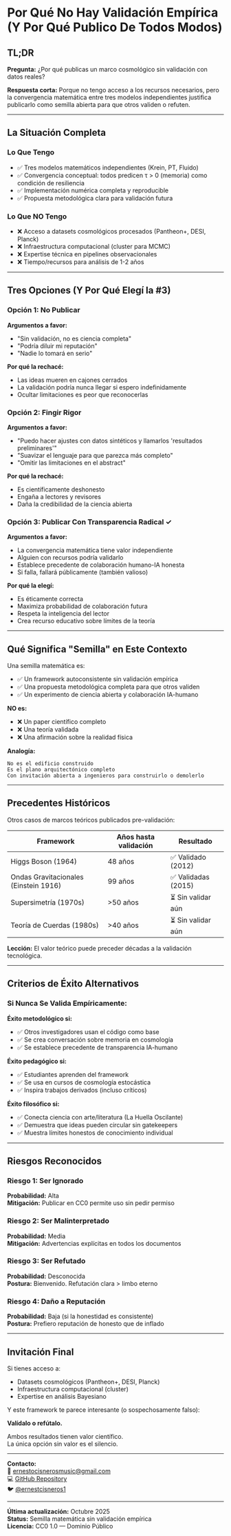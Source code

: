 # Por Qué No Hay Validación Empírica (Y Por Qué Publico De Todos Modos)

## TL;DR

**Pregunta:** ¿Por qué publicas un marco cosmológico sin validación con datos reales?

**Respuesta corta:** Porque no tengo acceso a los recursos necesarios, pero la convergencia matemática entre tres modelos independientes justifica publicarlo como semilla abierta para que otros validen o refuten.

---

## La Situación Completa

### Lo Que Tengo
- ✅ Tres modelos matemáticos independientes (Krein, PT, Fluido)
- ✅ Convergencia conceptual: todos predicen τ > 0 (memoria) como condición de resiliencia
- ✅ Implementación numérica completa y reproducible
- ✅ Propuesta metodológica clara para validación futura

### Lo Que NO Tengo
- ❌ Acceso a datasets cosmológicos procesados (Pantheon+, DESI, Planck)
- ❌ Infraestructura computacional (cluster para MCMC)
- ❌ Expertise técnica en pipelines observacionales
- ❌ Tiempo/recursos para análisis de 1-2 años

---

## Tres Opciones (Y Por Qué Elegí la #3)

### Opción 1: No Publicar
**Argumentos a favor:**
- "Sin validación, no es ciencia completa"
- "Podría diluir mi reputación"
- "Nadie lo tomará en serio"

**Por qué la rechacé:**
- Las ideas mueren en cajones cerrados
- La validación podría nunca llegar si espero indefinidamente
- Ocultar limitaciones es peor que reconocerlas

### Opción 2: Fingir Rigor
**Argumentos a favor:**
- "Puedo hacer ajustes con datos sintéticos y llamarlos 'resultados preliminares'"
- "Suavizar el lenguaje para que parezca más completo"
- "Omitir las limitaciones en el abstract"

**Por qué la rechacé:**
- Es científicamente deshonesto
- Engaña a lectores y revisores
- Daña la credibilidad de la ciencia abierta

### Opción 3: Publicar Con Transparencia Radical ✓
**Argumentos a favor:**
- La convergencia matemática tiene valor independiente
- Alguien con recursos podría validarlo
- Establece precedente de colaboración humano-IA honesta
- Si falla, fallará públicamente (también valioso)

**Por qué la elegí:**
- Es éticamente correcta
- Maximiza probabilidad de colaboración futura
- Respeta la inteligencia del lector
- Crea recurso educativo sobre límites de la teoría

---

## Qué Significa "Semilla" en Este Contexto

Una semilla matemática es:
- ✅ Un framework autoconsistente sin validación empírica
- ✅ Una propuesta metodológica completa para que otros validen
- ✅ Un experimento de ciencia abierta y colaboración IA-humano

**NO es:**
- ❌ Un paper científico completo
- ❌ Una teoría validada
- ❌ Una afirmación sobre la realidad física

**Analogía:**
```
No es el edificio construido
Es el plano arquitectónico completo
Con invitación abierta a ingenieros para construirlo o demolerlo
```

---

## Precedentes Históricos

Otros casos de marcos teóricos publicados pre-validación:

| Framework | Años hasta validación | Resultado |
|-----------|----------------------|-----------|
| Higgs Boson (1964) | 48 años | ✅ Validado (2012) |
| Ondas Gravitacionales (Einstein 1916) | 99 años | ✅ Validadas (2015) |
| Supersimetría (1970s) | >50 años | ⏳ Sin validar aún |
| Teoría de Cuerdas (1980s) | >40 años | ⏳ Sin validar aún |

**Lección:** El valor teórico puede preceder décadas a la validación tecnológica.

---

## Criterios de Éxito Alternativos

### Si Nunca Se Valida Empíricamente:

**Éxito metodológico si:**
- ✅ Otros investigadores usan el código como base
- ✅ Se crea conversación sobre memoria en cosmología
- ✅ Se establece precedente de transparencia IA-humano

**Éxito pedagógico si:**
- ✅ Estudiantes aprenden del framework
- ✅ Se usa en cursos de cosmología estocástica
- ✅ Inspira trabajos derivados (incluso críticos)

**Éxito filosófico si:**
- ✅ Conecta ciencia con arte/literatura (La Huella Oscilante)
- ✅ Demuestra que ideas pueden circular sin gatekeepers
- ✅ Muestra límites honestos de conocimiento individual

---

## Riesgos Reconocidos

### Riesgo 1: Ser Ignorado
**Probabilidad:** Alta  
**Mitigación:** Publicar en CC0 permite uso sin pedir permiso

### Riesgo 2: Ser Malinterpretado
**Probabilidad:** Media  
**Mitigación:** Advertencias explícitas en todos los documentos

### Riesgo 3: Ser Refutado
**Probabilidad:** Desconocida  
**Postura:** Bienvenido. Refutación clara > limbo eterno

### Riesgo 4: Daño a Reputación
**Probabilidad:** Baja (si la honestidad es consistente)  
**Postura:** Prefiero reputación de honesto que de inflado

---

## Invitación Final

Si tienes acceso a:
- Datasets cosmológicos (Pantheon+, DESI, Planck)
- Infraestructura computacional (cluster)
- Expertise en análisis Bayesiano

Y este framework te parece interesante (o sospechosamente falso):

**Valídalo o refútalo.**

Ambos resultados tienen valor científico.  
La única opción sin valor es el silencio.

---

**Contacto:**  
📧 ernestocisnerosmusic@gmail.com  
💻 [GitHub Repository](https://github.com/cisnerosmusic/Libro5-Del-Espacio-de-Hilbert-a-la-Cosmolog-a-Estoc-sticaix)  
🐦 [@ernestcisneros1](https://twitter.com/ernestcisneros1)

---

**Última actualización:** Octubre 2025  
**Status:** Semilla matemática sin validación empírica  
**Licencia:** CC0 1.0 — Dominio Público

